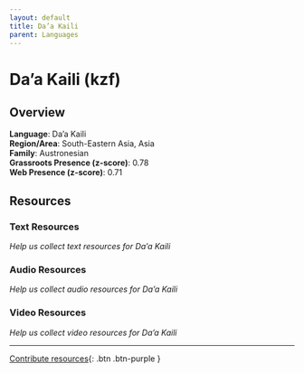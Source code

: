 ```yaml
---
layout: default
title: Da’a Kaili
parent: Languages
---
```


# Da’a Kaili (kzf)

## Overview

**Language**: Da’a Kaili  
**Region/Area**: South-Eastern Asia, Asia  
**Family**: Austronesian  
**Grassroots Presence (z-score)**: 0.78  
**Web Presence (z-score)**: 0.71  

## Resources

### Text Resources
*Help us collect text resources for Da’a Kaili*

### Audio Resources
*Help us collect audio resources for Da’a Kaili*

### Video Resources
*Help us collect video resources for Da’a Kaili*

---

[Contribute resources](https://forms.office.com/e/1SfLJx3u1r){: .btn .btn-purple }
